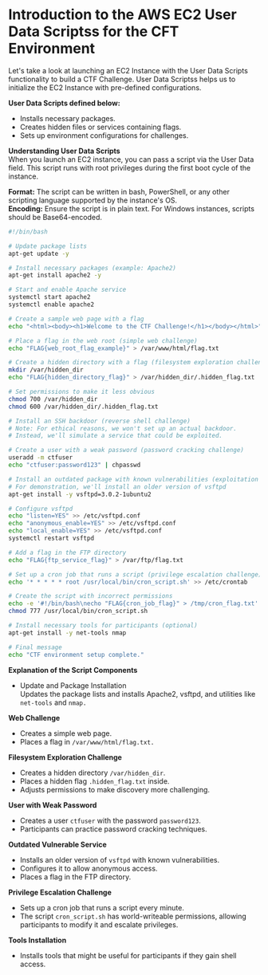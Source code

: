 # Introduction to the AWS EC2 User Data Scriptss for the CFT Environment
Let's take a look at launching an EC2 Instance with the User Data Scripts functionality to build a CTF Challenge. User Data Scriptss helps us to initialize the EC2 Instance with pre-defined configurations.  

**User Data Scripts defined below:**  
- Installs necessary packages.  
- Creates hidden files or services containing flags.  
- Sets up environment configurations for challenges.  

**Understanding User Data Scripts**  
When you launch an EC2 instance, you can pass a script via the User Data field. This script runs with root privileges during the first boot cycle of the instance.  

**Format:** The script can be written in bash, PowerShell, or any other scripting language supported by the instance's OS.  
**Encoding:** Ensure the script is in plain text. For Windows instances, scripts should be Base64-encoded.  

```bash
#!/bin/bash

# Update package lists
apt-get update -y

# Install necessary packages (example: Apache2)
apt-get install apache2 -y

# Start and enable Apache service
systemctl start apache2
systemctl enable apache2

# Create a sample web page with a flag
echo "<html><body><h1>Welcome to the CTF Challenge!</h1></body></html>" > /var/www/html/index.html

# Place a flag in the web root (simple web challenge)
echo "FLAG{web_root_flag_example}" > /var/www/html/flag.txt

# Create a hidden directory with a flag (filesystem exploration challenge)
mkdir /var/hidden_dir
echo "FLAG{hidden_directory_flag}" > /var/hidden_dir/.hidden_flag.txt

# Set permissions to make it less obvious
chmod 700 /var/hidden_dir
chmod 600 /var/hidden_dir/.hidden_flag.txt

# Install an SSH backdoor (reverse shell challenge)
# Note: For ethical reasons, we won't set up an actual backdoor.
# Instead, we'll simulate a service that could be exploited.

# Create a user with a weak password (password cracking challenge)
useradd -m ctfuser
echo "ctfuser:password123" | chpasswd

# Install an outdated package with known vulnerabilities (exploitation challenge)
# For demonstration, we'll install an older version of vsftpd
apt-get install -y vsftpd=3.0.2-1ubuntu2

# Configure vsftpd
echo "listen=YES" >> /etc/vsftpd.conf
echo "anonymous_enable=YES" >> /etc/vsftpd.conf
echo "local_enable=YES" >> /etc/vsftpd.conf
systemctl restart vsftpd

# Add a flag in the FTP directory
echo "FLAG{ftp_service_flag}" > /var/ftp/flag.txt

# Set up a cron job that runs a script (privilege escalation challenge)
echo '* * * * * root /usr/local/bin/cron_script.sh' >> /etc/crontab

# Create the script with incorrect permissions
echo -e '#!/bin/bash\necho "FLAG{cron_job_flag}" > /tmp/cron_flag.txt' > /usr/local/bin/cron_script.sh
chmod 777 /usr/local/bin/cron_script.sh

# Install necessary tools for participants (optional)
apt-get install -y net-tools nmap

# Final message
echo "CTF environment setup complete."

```
**Explanation of the Script Components**
* Update and Package Installation  
Updates the package lists and installs Apache2, vsftpd, and utilities like ```net-tools``` and ```nmap.```

**Web Challenge**
* Creates a simple web page.
* Places a flag in ```/var/www/html/flag.txt.```

**Filesystem Exploration Challenge**
* Creates a hidden directory ```/var/hidden_dir```.
* Places a hidden flag ```.hidden_flag.txt``` inside.
* Adjusts permissions to make discovery more challenging.

**User with Weak Password**
* Creates a user ```ctfuser``` with the password ```password123```.
* Participants can practice password cracking techniques.

**Outdated Vulnerable Service**
* Installs an older version of ```vsftpd``` with known vulnerabilities.
* Configures it to allow anonymous access.
* Places a flag in the FTP directory.

**Privilege Escalation Challenge**
* Sets up a cron job that runs a script every minute.
* The script ```cron_script.sh``` has world-writeable permissions, allowing participants to modify it and escalate privileges.

**Tools Installation**
* Installs tools that might be useful for participants if they gain shell access.





